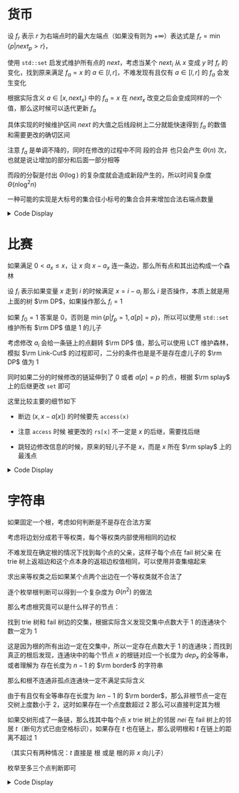 # 货币

设 $f_r$ 表示 $r$ 为右端点时的最大左端点（如果没有则为 $+\infty$）表达式是 $f_r=\min\{p|next_p>r\}$，

使用 `std::set` 启发式维护所有点的 $next$，考虑当某个 $next_i$ 从 $x$ 变成 $y$ 时 $f_r$ 的变化，找到原来满足 $f_a=x$ 的 $a\in[l,r]$，不难发现有且仅有 $a\in [l,r]$ 的 $f_a$ 会发生变化

根据实际含义 $a\in [x,next_x)$ 中的 $f_a=x$ 在 $next_x$ 改变之后会变成同样的一个值，那么这时候可以迭代更新 $f_a$

具体实现的时候维护区间 $next$ 的大值之后线段树上二分就能快速得到 $f_a$ 的数值和需要更改的确切区间

注意 $f_a$ 是单调不降的，同时在修改的过程中不同 段的合并 也只会产生 $\Theta(n)$ 次，也就是说让增加的部分和后面一部分相等

而段的分裂是付出 $\Theta(\log)$ 的复杂度就会造成新段产生的，所以时间复杂度 $\Theta(n\log^2n)$

一种可能的实现是大标号的集合往小标号的集合合并来增加合法右端点数量

<details>
<summary>Code Display</summary>

```cpp
const int N=3e5+10;
int n,Q,typ,lans,Mn;
set<int> nds[N];
struct DSU{
	int fa[N];
	inline void init(){rep(i,1,n) fa[i]=i; return ;}
	inline int find(int x){return fa[x]==x?x:fa[x]=find(fa[x]);}
}T;
int mx[N<<2],nxt[N];
#define ls p<<1
#define rs p<<1|1
inline void Modify(int pos,int v,int p=1,int l=0,int r=n+1){
	if(l==r) return nxt[l]=mx[p]=v,void(); int mid=(l+r)>>1;
	if(pos<=mid) Modify(pos,v,ls,l,mid);
	else Modify(pos,v,rs,mid+1,r);
	mx[p]=max(mx[ls],mx[rs]); return ;
}
inline int Query(int st,int ed,int p=1,int l=0,int r=n+1){
	if(ed<st) return 0;
	if(st<=l&&r<=ed) return mx[p]; int mid=(l+r)>>1;
	if(ed<=mid) return Query(st,ed,ls,l,mid);
	if(st>mid) return Query(st,ed,rs,mid+1,r);
	return max(Query(st,ed,ls,l,mid),Query(st,ed,rs,mid+1,r));
}
inline int Find(int val,int p=1,int l=0,int r=n+1){
	if(l==r) return l; int mid=(l+r)>>1;
	if(mx[ls]>val) return Find(val,ls,l,mid);
	else return Find(val,rs,mid+1,r);
}
#undef ls
#undef rs
inline void solve(int pos,int val){
	int Rbound=nxt[pos],tmp=0;
	Modify(pos,val);
	int rig=max(val,Query(0,pos-1));
	while(tmp<=n&&nxt[tmp]<=Rbound){
		tmp=Find(rig);
		ckmin(Mn,rig-tmp+1);
		rig=nxt[tmp];
	}
	return ;
}
signed main(){
    freopen("currency.in","r",stdin); freopen("currency.out","w",stdout);
	Mn=n=read(); Q=read(); typ=read();
	for(int i=1;i<=n;++i) Modify(i,2e5),nds[i].insert(i);	
	Modify(0,n),Modify(2e5,2e5);
	T.init();
	while(Q--){
		int u=(read()+lans*typ-1)%n+1,v=(read()+lans*typ-1)%n+1;
		u=T.find(u); v=T.find(v);
		if(u==v){
			print(lans=Mn);
			continue;
		}
		if(u>v) swap(u,v);
		if(nds[u].size()<nds[v].size()) swap(nds[u],nds[v]);
		for(auto t:nds[v]) nds[u].insert(t);
		for(auto t:nds[v]){
			set<int>::iterator it=nds[u].find(t);
			if(it!=nds[u].begin()){
				--it;
				solve(*it,t);
				++it;
			}
			if(it!=prev(nds[u].end())){
				++it;
				solve(t,*it);
			}
		}
		nds[v].clear();
		T.fa[v]=u;
		int pter=nxt[0];
		while(nds[pter].size()==0) --pter;
		solve(0,pter); //furtherest first apperance
		print(lans=Mn);
	}
    return 0;
}
```
</details>

# 比赛

如果满足 $0<a_x\le x$，让 $x$ 向 $x-a_x$ 连一条边，那么所有点和其出边构成一个森林

设 $f_i$ 表示如果变量 $x$ 走到 $i$ 的时候满足 $x=i-a_i$ 那么 $i$ 是否操作，本质上就是用上面的树 $\rm DP$，如果操作那么 $f_i=1$

如果 $f_0=1$ 答案是 $0$，否则是 $\min\{p|f_{p}=1,a[p]=p\}$，所以可以使用 `std::set` 维护所有 $\rm DP$ 值是 $1$ 的儿子

考虑修改 $a_i$ 会给一条链上的点翻转 $\rm DP$ 值，那么可以使用 LCT 维护森林，模拟 $\rm Link-Cut$ 的过程即可，二分的条件也是是不是存在虚儿子的 $\rm DP$ 值为 $1$

同时如果二分的时候修改的链延伸到了 $0$ 或者 $a[p]=p$ 的点，根据 $\rm splay$ 上的后继更改 `set` 即可

这里比较主要的细节如下
- 断边 $(x,x-a[x])$ 的时候要先 `access(x)` 

- 注意 `access` 时候 被更改的 `rs[x]` 不一定是 $x$ 的后继，需要找后继

- 跳轻边修改信息的时候，原来的轻儿子不是 $x$，而是 $x$ 所在 $\rm splay$ 上的最浅点

<details>
<summary>Code Display</summary>

```cpp
const int N=3e5+10;
set<int>curson;
int n,Q,a[N],dp[N];
int ls[N],rs[N],fa[N],img[N],si[N],revdp[N];
inline bool isroot(int x){return (ls[fa[x]]!=x&&rs[fa[x]]!=x);}
inline void push_up(int x){
    si[x]=si[ls[x]]+si[rs[x]]+img[x];
    return ;
}
inline void push_down(int x){
    if(revdp[x]){
        if(ls[x]) dp[ls[x]]^=1,revdp[ls[x]]^=1;
        if(rs[x]) dp[rs[x]]^=1,revdp[rs[x]]^=1;
        revdp[x]=0;
    }
    return ;
}
inline void rotate(int x){
    int y=fa[x],z=fa[y]; if(!isroot(y)) if(ls[z]==y) ls[z]=x; else rs[z]=x;
    if(ls[y]==x) ls[y]=rs[x],fa[rs[x]]=y,rs[x]=y;
    else rs[y]=ls[x],fa[ls[x]]=y,ls[x]=y;
    fa[y]=x; fa[x]=z;
    ls[0]=rs[0]=fa[0]=0;
    return push_up(y),push_up(x);
}
int stk[N],top;
inline void splay(int x){
    int y=x; stk[top=1]=y;
    while(!isroot(y)) stk[++top]=y=fa[y];
    while(top) push_down(stk[top--]);
    while(!isroot(x)){
        int y=fa[x],z=fa[y];
        if(!isroot(y)) rotate(((ls[y]==x)^(ls[z]==y))?x:y);
        rotate(x);
    } return ;
}
inline void access(int x){
    for(int y=0;x;x=fa[y=x]){
        splay(x);
        int e=rs[x]; while(ls[e]) push_down(e),e=ls[e];
        if(y){
            splay(y);
            int tmp=y;
            while(ls[tmp]) push_down(tmp),tmp=ls[tmp];
            img[x]-=dp[tmp];    
        }
        if(e) img[x]+=dp[e];
        rs[x]=y;
        if(e) splay(e);
        push_up(x);
    } return ;
}
vector<int> G[N];
inline void dfs(int x){
    dp[x]=0;
    for(auto t:G[x]){
        dfs(t),dp[x]|=dp[t],img[x]+=dp[t];
    }
    dp[x]^=1;
    return ;
}
inline void Answer(){
    if(curson.size()) assert(dp[1]==0),print((*curson.begin())-1);
    else print(0);
    return ;
}
signed main(){   
    freopen("match.in","r",stdin); freopen("match.out","w",stdout);
    n=read(); Q=read(); 
    rep(i,1,n){
        a[i]=read();
        if(a[i]&&a[i]+1<=i) G[fa[i]=i-a[i]].push_back(i);
    }
    memset(dp,-1,sizeof(dp)); dp[0]=0;
    for(int i=1;i<=n;++i) if(dp[i]==-1) dfs(i);
    for(auto t:G[1]) if(dp[t]) curson.insert(t);
    Answer();
    while(Q--){
        int x=read()+1,y=read();
        if(a[x]==y){Answer(); continue;}
        if(curson.count(x)) curson.erase(curson.find(x));
        if(a[x]&&a[x]+1<=x){
            //exist father
            int Fa=x-a[x];
            access(x);
            access(x-a[x]); splay(x-a[x]);
            splay(x);
            if(dp[x]){
                img[Fa]--,push_up(Fa);
                if(!img[Fa]){
                    int now=x-a[x],tar=Fa;
                    while(now){
                        push_down(now);
                        if(!si[rs[now]]&&!img[now]) tar=now,now=ls[now];
                        else now=rs[now];
                    }
                    splay(tar);
                    dp[tar]^=1;
                    if(rs[tar]) revdp[rs[tar]]^=1,dp[rs[tar]]^=1;
                    if(tar>1&&a[tar]+1==tar){
                        if(dp[tar]) curson.insert(tar);
                        else if(curson.count(tar)) curson.erase(curson.find(tar));
                    }else if(tar==1){
                        if(dp[1]) curson.clear();
                        else{
                            splay(1);
                            if(rs[1]){
                                int e=rs[1];
                                while(ls[e]) push_down(e),e=ls[e];
                                curson.insert(e);
                            }
                        }
                    }
                }
            } fa[x]=0;
        }
        a[x]=y;
        if(a[x]&&a[x]+1<=x){
            //Get a New father
            int Fa=x-a[x];
            access(Fa); splay(Fa);
            splay(x);
            if(dp[x]){
                if(img[Fa]) img[Fa]++,push_up(Fa);
                else{
                    int now=x-a[x],tar=Fa;
                    while(now){
                        push_down(now);
                        if(!si[rs[now]]&&!img[now]) tar=now,now=ls[now];
                        else now=rs[now];
                    }
                    splay(tar);
                    dp[tar]^=1;
                    if(rs[tar]) revdp[rs[tar]]^=1,dp[rs[tar]]^=1;
                    if(tar>1&&a[tar]+1==tar){
                        if(dp[tar]) curson.insert(tar);
                        else if(curson.count(tar)) curson.erase(curson.find(tar));
                    }else if(tar==1){
                        if(dp[tar]) curson.clear();
                        else{
                            splay(1);
                            if(rs[1]){
                                int e=rs[1];
                                while(ls[e]) push_down(e),e=ls[e];
                                curson.insert(e);
                            }
                        }
                    }
                    splay(Fa); 
                    img[Fa]++; push_up(Fa);
                }
                if(Fa==1) curson.insert(x);
            } fa[x]=Fa;
        }
        Answer();
    }
    return 0;
}
```
</details>

# 字符串

如果固定一个根，考虑如何判断是不是存在合法方案

考虑将边划分成若干等权类，每个等权类内部使用相同的边权

不难发现在确定根的情况下找到每个点的父亲，这样子每个点在 fail 树父亲 在 trie 树上返祖边和这个点本身的返祖边权值相同，可以使用并查集缩起来

求出来等权类之后如果某个点两个出边在一个等权类就不合法了

逐个枚举根判断可以得到一个复杂度为 $\Theta(n^2)$ 的做法

那么考虑根究竟可以是什么样子的节点：

找到 trie 树和 fail 树边的交集，根据实际含义发现交集中点数大于 $1$ 的连通块个数一定为 $1$

这是因为根的所有出边一定在交集中，所以一定存在点数大于 $1$ 的连通块；而找到真正的根后发现，连通块中的每个节点 $x$ 的根链对应一个长度为 $dep_x$ 的全等串，或者理解为 存在长度为 $n-1$ 的 $\rm border$ 的字符串

那么和根不连通非孤点连通块一定不满足实际含义

由于有且仅有全等串存在长度为 $len-1$ 的 $\rm border$，那么非根节点一定在交树上度数小于 $2$，这时如果存在一个点度数超过 $2$ 那么可以直接判定其为根

如果交树形成了一条链，那么找其中每个点 $x$ trie 树上的邻居 $nei$ 在 fail 树上的邻居 $t$（断句方式已由空格标识），如果存在 $t$ 也在链上，那么说明根和 $t$ 在链上的距离不超过 $1$

（其实只有两种情况：$t$ 直接是 根 或是 根的非 $x$ 向儿子）

枚举至多三个点判断即可

<details>
<summary>Code Display</summary>

```cpp
const int N=3e5+10;
int n;
struct Graph{
	vector<int> g[N];
	map<pair<int,int>,int>mp;
	int ecnt,val[N];
	inline void insert(int u,int v){
		g[u].push_back(v); g[v].push_back(u);
		if(u>v) swap(u,v);
		mp[make_pair(u,v)]=++ecnt;
		return ;
	}
	inline int query(int x,int y){
		if(x>y) swap(x,y);
		return mp.count(make_pair(x,y))?mp[make_pair(x,y)]:0;
	}
	int fa[N];
	inline void get_fa(int x,int fat){
		fa[x]=fat;
		for(auto t:g[x]) if(t!=fat) get_fa(t,x);
		return ;
	}
	inline bool check(int x,int fat){
		set<int> app;
		for(auto t:g[x]) if(fat!=t&&!check(t,x)) return 0;
		for(auto t:g[x]) if(t!=fat){
			int id=query(x,t);
			if(app.count(val[id])) return 0;
			app.insert(val[id]);
		}
		return 1;
	}
}trie,fail;
vector<int> cap[N];
bool mark[N];
struct DSU{
	int fa[N];
	inline void init(){rep(i,1,n) fa[i]=i;}
	inline int find(int x){return fa[x]==x?x:fa[x]=find(fa[x]);}
	inline void merge(int x,int y){return fa[find(x)]=find(y),void();}
}dsu;
inline bool Construct(int x){
	dsu.init();
	trie.get_fa(x,0);
	fail.get_fa(x,0);
	rep(i,1,n) if(i^x){
		int a1=i,b1=trie.fa[i];
		int a2=fail.fa[i],b2=trie.fa[a2];
		if(a1&&b1&&a2&&b2){
			int id1=trie.query(a1,b1);
			int id2=trie.query(a2,b2);
			dsu.merge(id1,id2);
		}
	}
	int ecnt=0;
	rep(i,1,n-1) if(dsu.find(i)==i) trie.val[i]=++ecnt;
	rep(i,1,n-1) trie.val[i]=trie.val[dsu.find(i)];
	if(!trie.check(x,0)) return 0;
	print(x); putchar('\n');
	rep(i,1,n-1) print(trie.val[i]); putchar('\n');
	return 1;
}

signed main(){
	freopen("string.in","r",stdin); freopen("string.out","w",stdout);
	n=read();
	for(int i=1;i<n;++i){
		int u=read(),v=read();
		trie.insert(u,v);
	}
	for(int i=1;i<n;++i){
		int u=read(),v=read();
		fail.insert(u,v);
		if(trie.query(u,v)) cap[u].push_back(v),cap[v].push_back(u);
	}
	rep(i,1,n) if(cap[i].size()>2) Construct(i),exit(0);
	rep(i,1,n) mark[i]=cap[i].size();
	rep(i,1,n) if(mark[i]){	
		for(auto x:trie.g[i]) if(!mark[x]){
			for(auto t:fail.g[x]) if(mark[t]){
				if(Construct(t)) exit(0);
				for(auto y:cap[t]) if(Construct(y)) exit(0);
				assert(0);
			}
		}
	}
	return 0;
}
```
</details>
